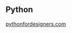 ## Python

[pythonfordesigners.com](https://www.google.com/url?q=https://www.google.com/url?q%3Dhttp://pythonfordesigners.com%26amp;sa%3DD%26amp;source%3Deditors%26amp;ust%3D1645230228484400%26amp;usg%3DAOvVaw0vljc57CmpX29aq7AQfjim&sa=D&source=docs&ust=1645230228983382&usg=AOvVaw0lz9u3ODvEHl4JSGWDMTHw)